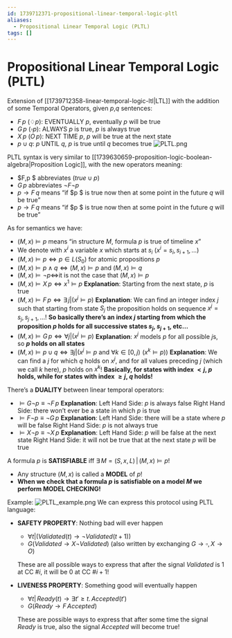 ```yaml
---
id: 1739712371-propositional-linear-temporal-logic-pltl
aliases:
  - Propositional Linear Temporal Logic (PLTL)
tags: []
---
```


# Propositional Linear Temporal Logic (PLTL)

Extension of [[1739712358-linear-temporal-logic-ltl|LTL]] with the addition of some Temporal Operators, given $p$,$q$ sentences:
 - $F\, p$  ($\diamondsuit p$): EVENTUALLY $p$, eventually $p$ will be true
 - $G\,p$ ($\square p$): ALWAYS $p$ is true, $p$ is always true
 - $X\,p$ ($O\,p$): NEXT TIME $p$, $p$ will be true at the next state 
 - $p\cup q$: $p$ UNTIL $q$, $p$ is true until $q$ becomes true 
 ![PLTL.png](assets/imgs/PLTL.png)

 PLTL syntax is very similar to [[1739630659-proposition-logic-boolean-algebra|Proposition Logic]], with the new operators meaning:
 - $F\,p $ abbreviates $(true \cup p)$
 - $G\,p$ abbreviates $\lnot F \lnot p$
 - $p \to F\,q$ means “if $p $ is true now then at some point in the future $q$ will be true”
 - $p \to F\,q$ means “if $p $ is true now then at some point in the future $q$ will be true”

As for semantics we have:
- $(M, \, x) \models p$ means “in structure $M$, formula $p$ is true of timeline $x$”
- We denote with $x^i$ a variable $x$ which starts at $s_i$ ($x^i=s_i, \, s_{i+1},\dots$)
- $(M, \,x)\models p \iff p\in L(S_0)$ for atomic propositions $p$
- $(M, \,x)\models p \land q \iff (M,x)\models p$ and $(M,x)\models q$
- $(M, \,x)\models\lnot p \iff$it is not the case that $(M, \,x)\models p$
- $(M, \,x)\models X\,p \iff x^1 \models p$ 
**Explanation**: Starting from the next state, $p$ is true
- $(M, \,x)\models F\,p \iff \exists \,j | (x^j \models p)$
**Explanation**: We can find an integer index $j$ such that starting from state $S_j$ the proposition holds on sequence $x^j=s_j,\,s_{j+1},\dots$!
**So basically there’s an index $j$ starting from which the proposition $p$ holds for all successive states $s_j$, $s_{j+1}$, etc…**
- $(M, \,x)\models G\,p \iff \forall j | (x^j \models p)$ 
**Explanation**: $x^j$ models $p$ for all possible $j$s, so **$p$ holds on all states**
- $(M, \,x)\models p \cup q \iff \exists j | (x^j \models p$ and $\forall k\in [0, j) \, \,(x^k\models p))$
**Explanation**: We can find a $j$ for which $q$ holds on $x^j$, and for all values preceding $j$ (which we call $k$ here), $p$ holds on $x^k$!
**Basically, for states with index $<j$, $p$  holds, while for states with index $\ge j$, $q$ holds!**

There’s a **DUALITY** between linear temporal operators:

- $\models G\lnot p \equiv  \lnot F\,p$
**Explanation**: Left Hand Side: $p$ is always false     Right Hand Side: there won’t ever be a state in which $p$ is true
- $\models F\lnot p \equiv \lnot G\,p$
**Explanation**: Left Hand Side: there will be a state where $p$ will be false     Right Hand Side: $p$ is not always true
- $\models X\lnot p \equiv \lnot X \, p$
**Explanation**: Left Hand Side: $p$ will be false at the next state   Right Hand Side: it will not be true that at the next state $p$ will be true

A formula $p$ is **SATISFIABLE** iff $\exists \, M=(S,\,x,\,L) \,|\, (M,x)\models p$!

- Any structure $(M,x)$ is called a **MODEL** of $p$!
- **When we check that a formula $p$ is satisfiable on a model $M$ we perform MODEL CHECKING!**

Example:
![PLTL_example.png](assets/imgs/PLTL_example.png)
We can express this protocol using PLTL language:

- **SAFETY PROPERTY**: Nothing bad will ever happen
    - $\forall t | (Validated(t) \to \lnot Validated(t+1))$
    - $G(Validated \to X\lnot Validated)$ (also written by exchanging $G\to \square, \, X\to O$)
    
    These are all possible ways to express that after the signal $Validated$ is $1$ at CC #$i$, it will be $0$ at CC #$i+1$!
    
- **LIVENESS PROPERTY**: Something good will eventually happen
    - $\forall t | \, Ready(t) \to \exists t'\ge t.\,Accepted(t')$
    - $G(Ready \to F\, Accepted)$
    
    These are possible ways to express that after some time the signal $Ready$ is true, also the signal $Accepted$ will become true!









